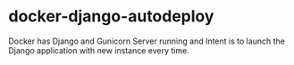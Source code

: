 # docker-django-autodeploy
Docker has Django and Gunicorn Server running and Intent is to launch the Django application with new instance every time.
